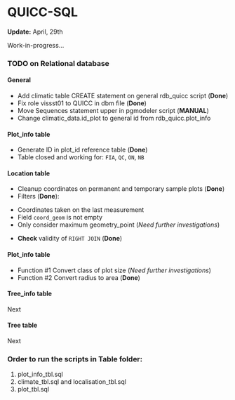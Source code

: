 QUICC-SQL
=========
**Update:** April, 29th 

Work-in-progress...

### TODO on Relational database

#### General

- Add climatic table CREATE statement on general rdb_quicc script (**Done**)
- Fix role vissst01 to QUICC in dbm file (**Done**)
- Move Sequences statement upper in pgmodeler script (**MANUAL**) 
- Change climatic_data.id_plot to general id from rdb_quicc.plot_info

#### Plot_info table

- Generate ID in plot_id reference table (**Done**)
- Table closed and working for: `FIA`, `QC`, `ON`, `NB`

#### Location table

- Cleanup coordinates on permanent and temporary sample plots  (**Done**)
- Filters (**Done**): 
 * Coordinates taken on the last measurement
 * Field `coord_geom` is not empty
 * Only consider maximum geometry_point (*Need further investigations*)
- **Check** validity of `RIGHT JOIN` (**Done**)

#### Plot_info table

- Function #1 Convert class of plot size (*Need further investigations*)
- Function #2 Convert radius to area (**Done**)

#### Tree_info table

Next

#### Tree table

Next

### Order to run the scripts in Table folder:

1. plot_info_tbl.sql
2. climate_tbl.sql and localisation_tbl.sql
3. plot_tbl.sql
